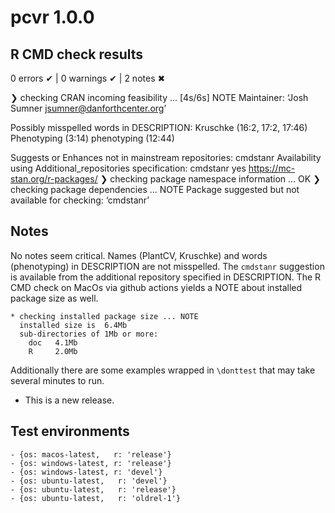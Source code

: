 # pcvr 1.0.0

## R CMD check results

0 errors ✔ | 0 warnings ✔ | 2 notes ✖

❯ checking CRAN incoming feasibility ... [4s/6s] NOTE
  Maintainer: ‘Josh Sumner <jsumner@danforthcenter.org>’
  
  Possibly misspelled words in DESCRIPTION:
    Kruschke (16:2, 17:2, 17:46)
    Phenotyping (3:14)
    phenotyping (12:44)

Suggests or Enhances not in mainstream repositories:
  cmdstanr
Availability using Additional_repositories specification:
  cmdstanr   yes   https://mc-stan.org/r-packages/
❯ checking package namespace information ... OK
❯ checking package dependencies ... NOTE
Package suggested but not available for checking: ‘cmdstanr’

## Notes

No notes seem critical.
Names (PlantCV, Kruschke) and words (phenotyping) in DESCRIPTION are not misspelled.
The `cmdstanr` suggestion is available from the additional repository specified in DESCRIPTION.
The R CMD check on MacOs via github actions yields a NOTE about installed package size as well.

```
* checking installed package size ... NOTE
  installed size is  6.4Mb
  sub-directories of 1Mb or more:
    doc   4.1Mb
    R     2.0Mb
```

Additionally there are some examples wrapped in `\donttest` that may take several minutes to run.

* This is a new release.

## Test environments

```
- {os: macos-latest,   r: 'release'}
- {os: windows-latest, r: 'release'}
- {os: windows-latest, r: 'devel'}
- {os: ubuntu-latest,   r: 'devel'}
- {os: ubuntu-latest,   r: 'release'}
- {os: ubuntu-latest,   r: 'oldrel-1'}
```
